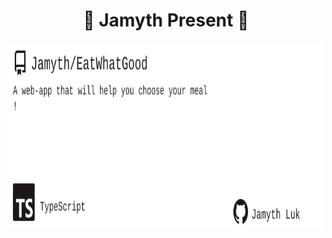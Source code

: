 <!-- built at 1/29/2025, 2:14:47 PM -->
<h1 align="center">
🎉 Jamyth Present 🎉
</h1>
<p align="center">
    <a href="https://github.com/Jamyth/EatWhatGood">
        <img width="1000" height="300" src="./readme.svg" />
    </a>
</p>